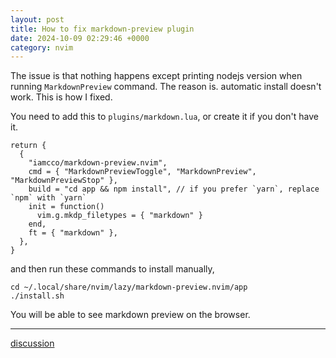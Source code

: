 ```yaml
---
layout: post
title: How to fix markdown-preview plugin
date: 2024-10-09 02:29:46 +0000
category: nvim
---
```


The issue is that nothing happens except printing nodejs version when running `MarkdownPreview` command.
The reason is. automatic install doesn't work. This is how I fixed.

You need to add this to `plugins/markdown.lua`, or create it if you don't have it.

```
return {
  {
    "iamcco/markdown-preview.nvim",
    cmd = { "MarkdownPreviewToggle", "MarkdownPreview", "MarkdownPreviewStop" },
    build = "cd app && npm install", // if you prefer `yarn`, replace `npm` with `yarn`
    init = function()
      vim.g.mkdp_filetypes = { "markdown" }
    end,
    ft = { "markdown" },
  },
}
```

and then run these commands to install manually,
```
cd ~/.local/share/nvim/lazy/markdown-preview.nvim/app
./install.sh
```

You will be able to see markdown preview on the browser.

---
[discussion](https://github.com/junkpiano/til/issues/41)
